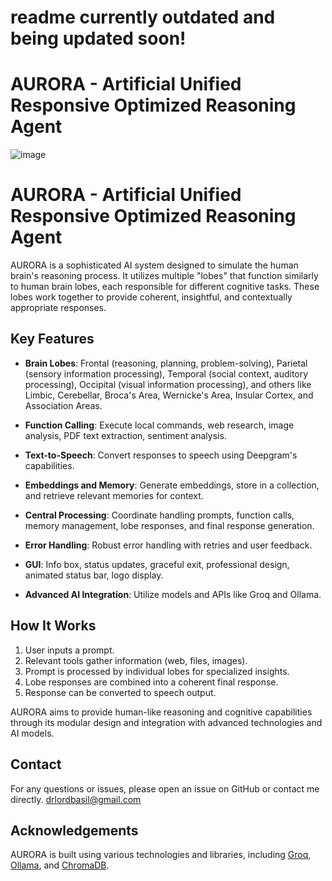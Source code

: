 # readme currently outdated and being updated soon!


# AURORA - Artificial Unified Responsive Optimized Reasoning Agent
![image](https://github.com/Drlordbasil/AURORA/assets/126736516/dec07c25-3ef0-456b-b861-fc7460e6d9f7)


# AURORA - Artificial Unified Responsive Optimized Reasoning Agent

AURORA is a sophisticated AI system designed to simulate the human brain's reasoning process. It utilizes multiple "lobes" that function similarly to human brain lobes, each responsible for different cognitive tasks. These lobes work together to provide coherent, insightful, and contextually appropriate responses.

## Key Features

- **Brain Lobes**: Frontal (reasoning, planning, problem-solving), Parietal (sensory information processing), Temporal (social context, auditory processing), Occipital (visual information processing), and others like Limbic, Cerebellar, Broca's Area, Wernicke's Area, Insular Cortex, and Association Areas.

- **Function Calling**: Execute local commands, web research, image analysis, PDF text extraction, sentiment analysis.

- **Text-to-Speech**: Convert responses to speech using Deepgram's capabilities.

- **Embeddings and Memory**: Generate embeddings, store in a collection, and retrieve relevant memories for context.

- **Central Processing**: Coordinate handling prompts, function calls, memory management, lobe responses, and final response generation.

- **Error Handling**: Robust error handling with retries and user feedback.

- **GUI**: Info box, status updates, graceful exit, professional design, animated status bar, logo display.

- **Advanced AI Integration**: Utilize models and APIs like Groq and Ollama.

## How It Works

1. User inputs a prompt.
2. Relevant tools gather information (web, files, images).
3. Prompt is processed by individual lobes for specialized insights.
4. Lobe responses are combined into a coherent final response.
5. Response can be converted to speech output.

AURORA aims to provide human-like reasoning and cognitive capabilities through its modular design and integration with advanced technologies and AI models.
## Contact

For any questions or issues, please open an issue on GitHub or contact me directly. drlordbasil@gmail.com
## Acknowledgements

AURORA is built using various technologies and libraries, including [Groq](https://console.groq.com/docs/models), [Ollama](https://github.com/ollama/ollama), and [ChromaDB](https://github.com/chroma-core/chroma).

